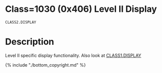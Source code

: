 # Class=1030 (0x406) Level II Display

    CLASS2.DISPLAY
    
#  Description 

Level II specific display functionality. Also look at [CLASS1.DISPLAY](http://www.vscp.org/docs/vscpspec/doku.php?id=class1.display) 

{% include "./bottom_copyright.md" %}

